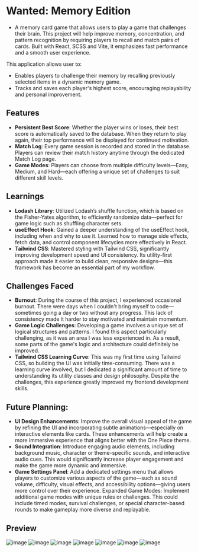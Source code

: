 # Wanted: Memory Edition

* A memory card game that allows users to play a game that challenges their brain. This project will help improve memory, concentration, and pattern recognition by requiring players to recall and match pairs of cards. Built with React, SCSS and Vite, it emphasizes fast performance and a smooth user experience.

This application allows user to:
* Enables players to challenge their memory by recalling previously selected items in a dynamic memory game.
* Tracks and saves each player's highest score, encouraging replayability and personal improvement.


## Features

* __Persistent Best Score__: Whether the player wins or loses, their best score is automatically saved to the database. When they return to play again, their top performance will be displayed for continued motivation.
* __Match Log__: Every game session is recorded and stored in the database. Players can review their match history anytime through the dedicated Match Log page.
* __Game Modes__: Players can choose from multiple difficulty levels—Easy, Medium, and Hard—each offering a unique set of challenges to suit different skill levels.

## Learnings 

* __Lodash Library__: Utilized Lodash’s shuffle function, which is based on the Fisher-Yates algorithm, to efficiently randomize data—perfect for game logic such as shuffling character sets.
* __useEffect Hook__: Gained a deeper understanding of the useEffect hook, including when and why to use it. Learned how to manage side effects, fetch data, and control component lifecycles more effectively in React.
* __Tailwind CSS__: Mastered styling with Tailwind CSS, significantly improving development speed and UI consistency. Its utility-first approach made it easier to build clean, responsive designs—this framework has become an essential part of my workflow.

## Challenges Faced

* __Burnout__: During the course of this project, I experienced occasional burnout. There were days when I couldn't bring myself to code—sometimes going a day or two without any progress. This lack of consistency made it harder to stay motivated and maintain momentum.
* __Game Logic Challenges__: Developing a game involves a unique set of logical structures and patterns. I found this aspect particularly challenging, as it was an area I was less experienced in. As a result, some parts of the game's logic and architecture could definitely be improved.
* __Tailwind CSS Learning Curve__: This was my first time using Tailwind CSS, so building the UI was initially time-consuming. There was a learning curve involved, but I dedicated a significant amount of time to understanding its utility classes and design philosophy. Despite the challenges, this experience greatly improved my frontend development skills.

## Future Planning:

* __UI Design Enhancements__: Improve the overall visual appeal of the game by refining the UI and incorporating subtle animations—especially on interactive elements like cards. These enhancements will help create a more immersive experience that aligns better with the One Piece theme.
* __Sound Integration__: Introduce engaging audio elements, including background music, character or theme-specific sounds, and interactive audio cues. This would significantly increase player engagement and make the game more dynamic and immersive.
* __Game Settings Panel__: Add a dedicated settings menu that allows players to customize various aspects of the game—such as sound volume, difficulty, visual effects, and accessibility options—giving users more control over their experience.
Expanded Game Modes: Implement additional game modes with unique rules or challenges. This could include timed modes, survival challenges, or special character-based rounds to make gameplay more diverse and replayable.

## Preview
![image](https://github.com/user-attachments/assets/1d584c94-1e41-4ed6-b5ea-0f4f8502a835)
![image](https://github.com/user-attachments/assets/571bebec-857c-4320-b847-d07debce4fe4)
![image](https://github.com/user-attachments/assets/765756b5-ad49-4f61-afb9-e4fd69463d6e)
![image](https://github.com/user-attachments/assets/3ebf248d-95df-4e16-9082-a5cb2ead02be)
![image](https://github.com/user-attachments/assets/374b2db3-2b0f-4f5f-9099-eb4932a311e2)
![image](https://github.com/user-attachments/assets/ae28d7fb-a619-4ff5-b5d1-7843c5fd2ca9)
![image](https://github.com/user-attachments/assets/3434a212-707a-4a30-a250-3ad49cd8cdac)









